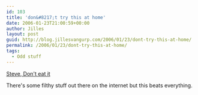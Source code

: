```yaml
---
id: 103
title: 'don&#8217;t try this at home'
date: 2006-01-23T21:00:59+00:00
author: Jilles
layout: post
guid: http://blog.jillesvangurp.com/2006/01/23/dont-try-this-at-home/
permalink: /2006/01/23/dont-try-this-at-home/
tags:
  - Odd stuff
---
```

[Steve, Don't eat it](http://www.thesneeze.com/mt-archives/cat_steve_dont_eat_it.php)

There's some filthy stuff out there on the internet but this beats everything.
